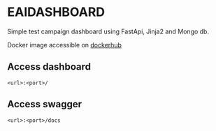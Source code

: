 # EAIDASHBOARD

Simple test campaign dashboard using FastApi, Jinja2 and Mongo db. 

Docker image accessible on [dockerhub](https://hub.docker.com/r/hiddengob/eaidashboard)

## Access dashboard

`<url>:<port>/`

## Access swagger

`<url>:<port>/docs`